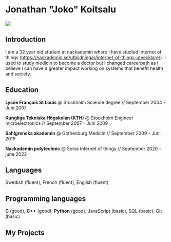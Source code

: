 
# Jonathan "Joko" Koitsalu 
![](https://i.imgur.com/FPKzLxe.jpg)



## Introduction

I am a 32 year old student at nackademin where I have studied Internet of things (https://nackademin.se/utbildningar/internet-of-things-utvecklare/). I used to study medicin to become a doctor but i changed careerpath as i believe I can have a greater impact working on systems that benefit health and society.

## Education

**Lycée Français St Louis** @ Stockholm
Science degree // September 2004 - Juni 2007

**Kungliga Tekniska Högskolan (KTH)** @ Stockholm
Engineer microelectronics // September 2007 - Juni 2009 

**Sahlgrenska akademin** @ Gothenburg
Medicin // September 2009 - Juni 2019

**Nackademin polytechnic** @ Solna 
Internet of things // September 2020 - june 2022

## Languages

Swedish (fluent), French (fluent), English (fluent)

## Programming languages

**C** (good), **C++** (good), **Python** (good), JavaScript (basic), SQL (basic), Git (basic)

## My Projects



 
